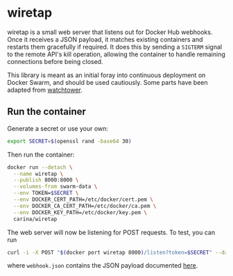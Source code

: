 wiretap
=======

wiretap is a small web server that listens out for Docker Hub webhooks. Once it receives a JSON payload, it matches existing containers and restarts them gracefully if required. It does this by sending a ``SIGTERM`` signal to the remote API's kill operation, allowing the container to handle remaining connections before being closed.

This library is meant as an initial foray into continuous deployment on Docker Swarm, and should be used cautiously. Some parts have been adapted from [watchtower](https://github.com/getcarina/watchtower).

## Run the container

Generate a secret or use your own:

```bash
export SECRET=$(openssl rand -base64 30)
```

Then run the container:

```bash
docker run --detach \
  --name wiretap \
  --publish 8000:8000 \
  --volumes-from swarm-data \
  --env TOKEN=$SECRET \
  --env DOCKER_CERT_PATH=/etc/docker/cert.pem \
  --env DOCKER_CA_CERT_PATH=/etc/docker/ca.pem \
  --env DOCKER_KEY_PATH=/etc/docker/key.pem \
  carina/wiretap
```

The web server will now be listening for POST requests. To test, you can run

```bash
curl -i -X POST "$(docker port wiretap 8000)/listen?token=$SECRET" --data "@webhook.json"
```

where ``webhook.json`` contains the JSON payload documented [here](https://docs.docker.com/docker-hub/webhooks/).
